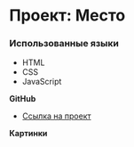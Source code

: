 # Проект: Место

### Использованные языки

* HTML
* CSS
* JavaScript

**GitHub**

* [Ссылка на проект](https://olegmarkof.github.io/mesto/)

**Картинки**


